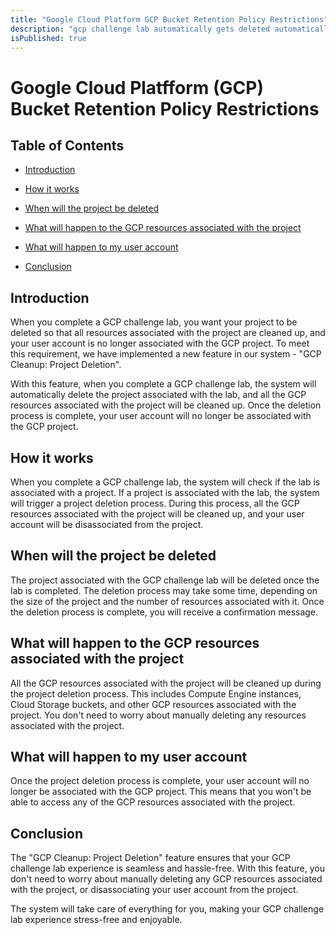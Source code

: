 ```yaml
---
title: "Google Cloud Platform GCP Bucket Retention Policy Restrictions"
description: "gcp challenge lab automatically gets deleted automatically on completion"
isPublished: true
---
```


# Google Cloud Platfform (GCP) Bucket Retention Policy Restrictions

## Table of Contents

* [Introduction](#introduction)

* [How it works](#how-it-works)

* [When will the project be deleted](#when-will-the-project-be-deleted)

* [What will happen to the GCP resources associated with the project](#what-will-happen-to-the-gcp-resources-associated-with-the-project)

* [What will happen to my user account](#what-will-happen-to-my-user-account)

* [Conclusion](#conclusion)

## Introduction

When you complete a GCP challenge lab, you want your project to be deleted so that all resources associated with the project are cleaned up, and your user account is no longer associated with the GCP project. To meet this requirement, we have implemented a new feature in our system - "GCP Cleanup: Project Deletion".

With this feature, when you complete a GCP challenge lab, the system will automatically delete the project associated with the lab, and all the GCP resources associated with the project will be cleaned up. 
Once the deletion process is complete, your user account will no longer be associated with the GCP project.

## How it works

When you complete a GCP challenge lab, the system will check if the lab is associated with a project. If a project is associated with the lab, the system will trigger a project deletion process. During this process, all the GCP resources associated with the project will be cleaned up, and your user account will be disassociated from the project.

## When will the project be deleted

The project associated with the GCP challenge lab will be deleted once the lab is completed. The deletion process may take some time, depending on the size of the project and the number of resources associated with it. Once the deletion process is complete, you will receive a confirmation message.

## What will happen to the GCP resources associated with the project

All the GCP resources associated with the project will be cleaned up during the project deletion process. This includes Compute Engine instances, Cloud Storage buckets, and other GCP resources associated with the project. You don't need to worry about manually deleting any resources associated with the project.

## What will happen to my user account

Once the project deletion process is complete, your user account will no longer be associated with the GCP project. This means that you won't be able to access any of the GCP resources associated with the project.

## Conclusion

The "GCP Cleanup: Project Deletion" feature ensures that your GCP challenge lab experience is seamless and hassle-free. With this feature, you don't need to worry about manually deleting any GCP resources associated with the project, or disassociating your user account from the project. 

The system will take care of everything for you, making your GCP challenge lab experience stress-free and enjoyable.